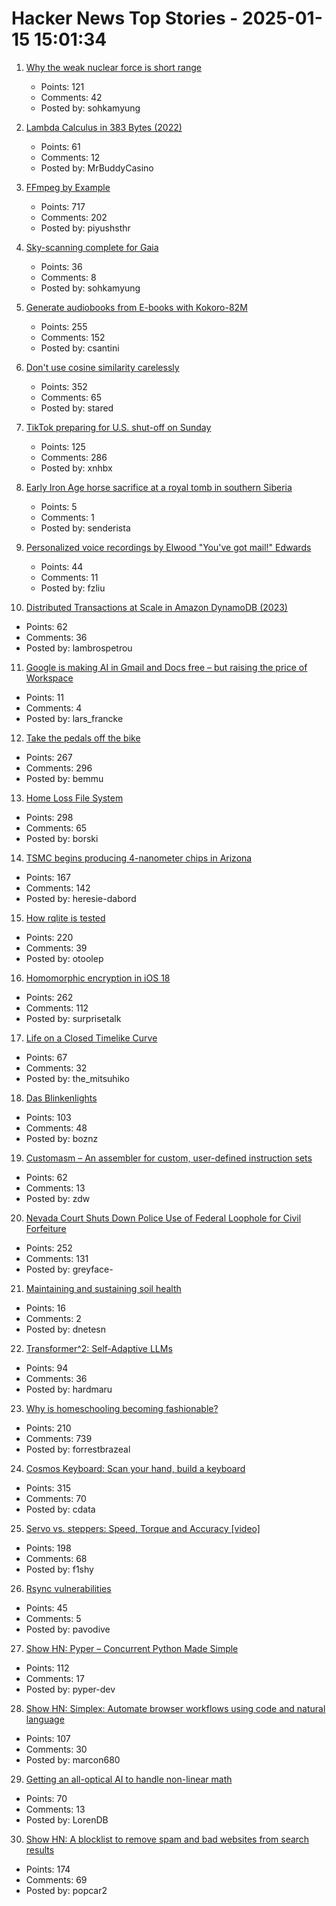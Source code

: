 # Hacker News Top Stories - 2025-01-15 15:01:34

1. [Why the weak nuclear force is short range](https://profmattstrassler.com/articles-and-posts/particle-physics-basics/the-astonishing-standard-model/why-the-weak-nuclear-force-is-short-range/)
   - Points: 121
   - Comments: 42
   - Posted by: sohkamyung

2. [Lambda Calculus in 383 Bytes (2022)](https://justine.lol/lambda/)
   - Points: 61
   - Comments: 12
   - Posted by: MrBuddyCasino

3. [FFmpeg by Example](https://ffmpegbyexample.com/)
   - Points: 717
   - Comments: 202
   - Posted by: piyushsthr

4. [Sky-scanning complete for Gaia](https://www.esa.int/ESA_Multimedia/Images/2025/01/Sky-scanning_complete_for_Gaia)
   - Points: 36
   - Comments: 8
   - Posted by: sohkamyung

5. [Generate audiobooks from E-books with Kokoro-82M](https://claudio.uk/posts/epub-to-audiobook.html)
   - Points: 255
   - Comments: 152
   - Posted by: csantini

6. [Don't use cosine similarity carelessly](https://p.migdal.pl/blog/2025/01/dont-use-cosine-similarity/)
   - Points: 352
   - Comments: 65
   - Posted by: stared

7. [TikTok preparing for U.S. shut-off on Sunday](https://www.reuters.com/technology/tiktok-preparing-us-shut-off-sunday-information-reports-2025-01-15/)
   - Points: 125
   - Comments: 286
   - Posted by: xnhbx

8. [Early Iron Age horse sacrifice at a royal tomb in southern Siberia](https://www.cambridge.org/core/journals/antiquity/article/spectral-cavalcade-early-iron-age-horse-sacrifice-at-a-royal-tomb-in-southern-siberia/80E0B627528E00EA7C2AE4456F182DAC)
   - Points: 5
   - Comments: 1
   - Posted by: senderista

9. [Personalized voice recordings by Elwood "You've got mail!" Edwards](https://blog.jgc.org/2024/11/personalized-voice-recordings-by-elwood.html)
   - Points: 44
   - Comments: 11
   - Posted by: fzliu

10. [Distributed Transactions at Scale in Amazon DynamoDB (2023)](http://muratbuffalo.blogspot.com/2023/08/distributed-transactions-at-scale-in.html)
   - Points: 62
   - Comments: 36
   - Posted by: lambrospetrou

11. [Google is making AI in Gmail and Docs free – but raising the price of Workspace](https://www.theverge.com/2025/1/15/24343794/google-workspace-ai-features-free)
   - Points: 11
   - Comments: 4
   - Posted by: lars_francke

12. [Take the pedals off the bike](https://www.fortressofdoors.com/take-the-pedals-off-the-bike/)
   - Points: 267
   - Comments: 296
   - Posted by: bemmu

13. [Home Loss File System](https://docs.google.com/spreadsheets/d/1TPeJzW5pa-BiJZjuEa1yGSFs7ZJetbnxf2gjMvv4tkc/edit?usp=sharing)
   - Points: 298
   - Comments: 65
   - Posted by: borski

14. [TSMC begins producing 4-nanometer chips in Arizona](https://www.reuters.com/technology/tsmc-begins-producing-4-nanometer-chips-arizona-raimondo-says-2025-01-10/)
   - Points: 167
   - Comments: 142
   - Posted by: heresie-dabord

15. [How rqlite is tested](https://philipotoole.com/how-is-rqlite-tested/)
   - Points: 220
   - Comments: 39
   - Posted by: otoolep

16. [Homomorphic encryption in iOS 18](https://boehs.org/node/homomorphic-encryption)
   - Points: 262
   - Comments: 112
   - Posted by: surprisetalk

17. [Life on a Closed Timelike Curve](https://iopscience.iop.org/article/10.1088/1361-6382/ad98df#cqgad98dff1)
   - Points: 67
   - Comments: 32
   - Posted by: the_mitsuhiko

18. [Das Blinkenlights](https://rodyne.com/?p=1674)
   - Points: 103
   - Comments: 48
   - Posted by: boznz

19. [Customasm – An assembler for custom, user-defined instruction sets](https://github.com/hlorenzi/customasm)
   - Points: 62
   - Comments: 13
   - Posted by: zdw

20. [Nevada Court Shuts Down Police Use of Federal Loophole for Civil Forfeiture](https://ij.org/press-release/nevada-court-shuts-down-police-use-of-federal-loophole-for-civil-forfeiture/)
   - Points: 252
   - Comments: 131
   - Posted by: greyface-

21. [Maintaining and sustaining soil health](https://worldsensorium.com/talk-dirty-to-me-summary/)
   - Points: 16
   - Comments: 2
   - Posted by: dnetesn

22. [Transformer^2: Self-Adaptive LLMs](https://sakana.ai/transformer-squared/)
   - Points: 94
   - Comments: 36
   - Posted by: hardmaru

23. [Why is homeschooling becoming fashionable?](https://newsletter.goodtechthings.com/p/why-are-tech-people-suddenly-so-into)
   - Points: 210
   - Comments: 739
   - Posted by: forrestbrazeal

24. [Cosmos Keyboard: Scan your hand, build a keyboard](https://ryanis.cool/cosmos/)
   - Points: 315
   - Comments: 70
   - Posted by: cdata

25. [Servo vs. steppers: Speed, Torque and Accuracy [video]](https://www.youtube.com/watch?v=H-nO1F-AO9I)
   - Points: 198
   - Comments: 68
   - Posted by: f1shy

26. [Rsync vulnerabilities](https://www.openwall.com/lists/oss-security/2025/01/14/3)
   - Points: 45
   - Comments: 5
   - Posted by: pavodive

27. [Show HN: Pyper – Concurrent Python Made Simple](https://github.com/pyper-dev/pyper)
   - Points: 112
   - Comments: 17
   - Posted by: pyper-dev

28. [Show HN: Simplex: Automate browser workflows using code and natural language](https://www.simplex.sh/playground)
   - Points: 107
   - Comments: 30
   - Posted by: marcon680

29. [Getting an all-optical AI to handle non-linear math](https://arstechnica.com/science/2025/01/getting-an-all-optical-ai-to-handle-non-linear-math/)
   - Points: 70
   - Comments: 13
   - Posted by: LorenDB

30. [Show HN: A blocklist to remove spam and bad websites from search results](https://github.com/popcar2/BadWebsiteBlocklist)
   - Points: 174
   - Comments: 69
   - Posted by: popcar2

